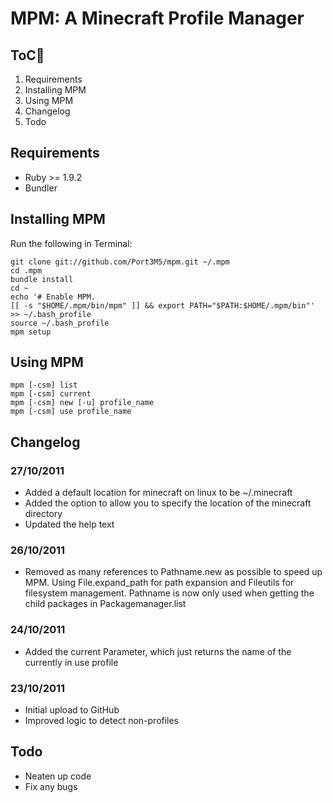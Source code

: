 MPM: A Minecraft Profile Manager
================================

ToC
---
1. Requirements
1. Installing MPM
1. Using MPM
2. Changelog
3. Todo

Requirements
------------

* Ruby >= 1.9.2
* Bundler

Installing MPM
--------------

Run the following in Terminal:

    git clone git://github.com/Port3M5/mpm.git ~/.mpm
    cd .mpm
    bundle install
    cd ~
    echo '# Enable MPM.
    [[ -s "$HOME/.mpm/bin/mpm" ]] && export PATH="$PATH:$HOME/.mpm/bin"' >> ~/.bash_profile
    source ~/.bash_profile
    mpm setup


Using MPM
---------

    mpm [-csm] list
    mpm [-csm] current
    mpm [-csm] new [-u] profile_name
    mpm [-csm] use profile_name

Changelog
---------

### 27/10/2011 ###
+ Added a default location for minecraft on linux to be ~/.minecraft
+ Added the option to allow you to specify the location of the minecraft directory
+ Updated the help text

### 26/10/2011 ###
+ Removed as many references to Pathname.new as possible to speed up MPM. Using File.expand_path for path expansion and Fileutils for filesystem management. Pathname is now only used when getting the child packages in Packagemanager.list

### 24/10/2011 ###
 + Added the current Parameter, which just returns the name of the currently in use profile

### 23/10/2011 ###
+ Initial upload to GitHub
+ Improved logic to detect non-profiles

Todo
----
+ Neaten up code
+ Fix any bugs
